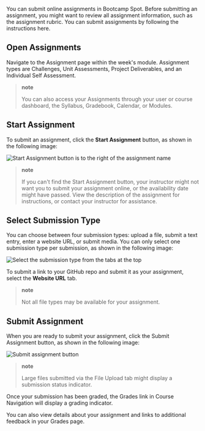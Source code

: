 <img style="display: none;" src="https://static.bc-edx.com/data/prework/m1/img/banner.jpg" alt="lesson banner" />

You can submit online assignments in Bootcamp Spot. Before submitting an assignment, you might want to review all assignment information, such as the assignment rubric. You can submit assignments by following the instructions here.

## Open Assignments

Navigate to the Assignment page within the week's module. Assignment types are Challenges, Unit Assessments, Project Deliverables, and an Individual Self Assessment.

> **note**
>
> You can also access your Assignments through your user or course dashboard, the Syllabus, Gradebook, Calendar, or Modules.

## Start Assignment

To submit an assignment, click the **Start Assignment** button, as shown in the following image:

![Start Assignment button is to the right of the assignment name](https://static.bc-edx.com/data/prework/m1/img/start-assignment.jpg)

> **note**
>
> If you can't find the Start Assignment button, your instructor might not want you to submit your assignment online, or the availability date might have passed. View the description of the assignment for instructions, or contact your instructor for assistance.

## Select Submission Type

You can choose between four submission types: upload a file, submit a text entry, enter a website URL, or submit media. You can only select one submission type per submission, as shown in the following image:

![Select the submission type from the tabs at the top](https://static.bc-edx.com/data/prework/m1/img/submission-type.jpg)

To submit a link to your GitHub repo and submit it as your assignment, select the **Website URL** tab.

> **note**
>
> Not all file types may be available for your assignment.

## Submit Assignment

When you are ready to submit your assignment, click the Submit Assignment button, as shown in the following image:

![Submit assignment button](https://static.bc-edx.com/data/prework/m1/img/submit-assignment.jpg)

> **note**
>
> Large files submitted via the File Upload tab might display a submission status indicator.

Once your submission has been graded, the Grades link in Course Navigation will display a grading indicator.

You can also view details about your assignment and links to additional feedback in your Grades page.
